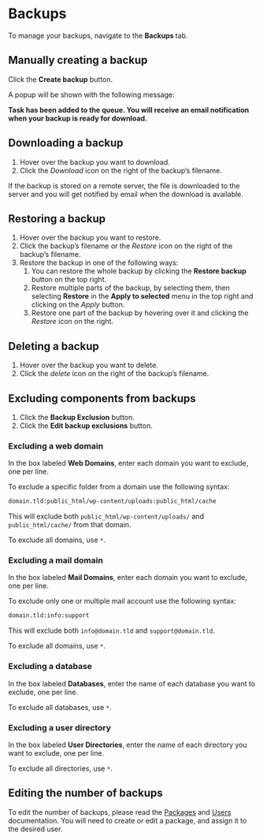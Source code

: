 # Backups

To manage your backups, navigate to the **Backups <i class="fas fa-fw fa-file-archive"></i>** tab.

## Manually creating a backup

Click the **<i class="fas fa-fw fa-plus-circle"></i> Create backup** button.

A popup will be shown with the following message:

**Task has been added to the queue. You will receive an email notification when your backup is ready for download.**

## Downloading a backup

1. Hover over the backup you want to download.
2. Click the <i class="fas fa-fw fa-file-download"><span class="visually-hidden">Download</span></i> icon on the right of the backup’s filename.

If the backup is stored on a remote server, the file is downloaded to the server and you will get notified by email when the download is available.

## Restoring a backup

1. Hover over the backup you want to restore.
2. Click the backup’s filename or the <i class="fas fa-fw fa-undo"><span class="visually-hidden">Restore</span></i> icon on the right of the backup’s filename.
3. Restore the backup in one of the following ways:
   1. You can restore the whole backup by clicking the **<i class="fas fa-fw fa-undo"></i> Restore backup** button on the top right.
   2. Restore multiple parts of the backup, by selecting them, then selecting **Restore** in the **Apply to selected** menu in the top right and clicking on the <i class="fas fa-fw fa-arrow-right"><span class="visually-hidden">Apply</span></i> button.
   3. Restore one part of the backup by hovering over it and clicking the <i class="fas fa-fw fa-undo"><span class="visually-hidden">Restore</span></i> icon on the right.

## Deleting a backup

1. Hover over the backup you want to delete.
2. Click the <i class="fas fa-fw fa-trash"><span class="visually-hidden">delete</span></i> icon on the right of the backup’s filename.

## Excluding components from backups

1. Click the **<i class="fas fa-fw fa-folder-minus"></i> Backup Exclusion** button.
2. Click the **<i class="fas fa-fw fa-pencil-alt"></i> Edit backup exclusions** button.

### Excluding a web domain

In the box labeled **Web Domains**, enter each domain you want to exclude, one per line.

To exclude a specific folder from a domain use the following syntax:

```bash
domain.tld:public_html/wp-content/uploads:public_html/cache
```

This will exclude both `public_html/wp-content/uploads/` and `public_html/cache/` from that domain.

To exclude all domains, use `*`.

### Excluding a mail domain

In the box labeled **Mail Domains**, enter each domain you want to exclude, one per line.

To exclude only one or multiple mail account use the following syntax:

```bash
domain.tld:info:support
```

This will exclude both `info@domain.tld` and `support@domain.tld`.

To exclude all domains, use `*`.

### Excluding a database

In the box labeled **Databases**, enter the name of each database you want to exclude, one per line.

To exclude all databases, use `*`.

### Excluding a user directory

In the box labeled **User Directories**, enter the name of each directory you want to exclude, one per line.

To exclude all directories, use `*`.

## Editing the number of backups

To edit the number of backups, please read the [Packages](../user-guide/packages) and [Users](../user-guide/users) documentation. You will need to create or edit a package, and assign it to the desired user.
